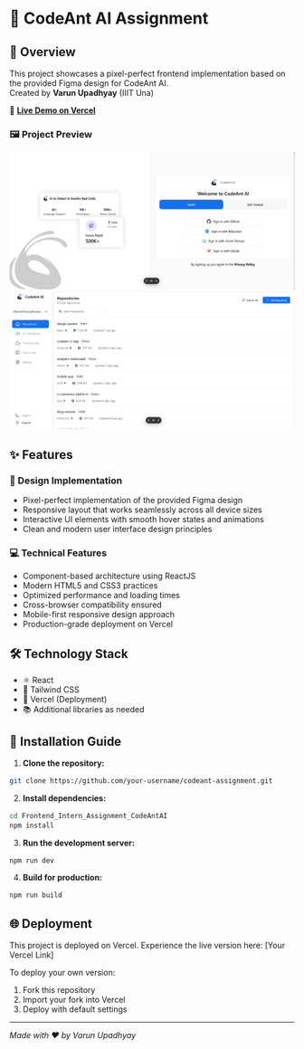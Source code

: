 # 🚀 CodeAnt AI Assignment

## 📌 Overview
This project showcases a pixel-perfect frontend implementation based on the provided Figma design for CodeAnt AI.  
Created by **Varun Upadhyay** (IIIT Una)

🔗 **[Live Demo on Vercel](https://code-ai-pied.vercel.app/)**

### 🖼️ Project Preview

![Project Screenshot 1](image.png)
![Project Screenshot 2](image-1.png)

## ✨ Features

### 🎯 Design Implementation
* Pixel-perfect implementation of the provided Figma design
* Responsive layout that works seamlessly across all device sizes
* Interactive UI elements with smooth hover states and animations
* Clean and modern user interface design principles

### 💻 Technical Features
* Component-based architecture using ReactJS
* Modern HTML5 and CSS3 practices
* Optimized performance and loading times
* Cross-browser compatibility ensured
* Mobile-first responsive design approach
* Production-grade deployment on Vercel

## 🛠️ Technology Stack

* ⚛️ React
* 🎨 Tailwind CSS
* 🚀 Vercel (Deployment)
* 📚 Additional libraries as needed

## 🚀 Installation Guide

1. **Clone the repository:**
```bash
git clone https://github.com/your-username/codeant-assignment.git
```

2. **Install dependencies:**
```bash
cd Frontend_Intern_Assignment_CodeAntAI
npm install
```

3. **Run the development server:**
```bash
npm run dev
```

4. **Build for production:**
```bash
npm run build
```

## 🌐 Deployment

This project is deployed on Vercel. Experience the live version here: [Your Vercel Link]

To deploy your own version:
1. Fork this repository
2. Import your fork into Vercel
3. Deploy with default settings

---
*Made with ❤️ by Varun Upadhyay*
